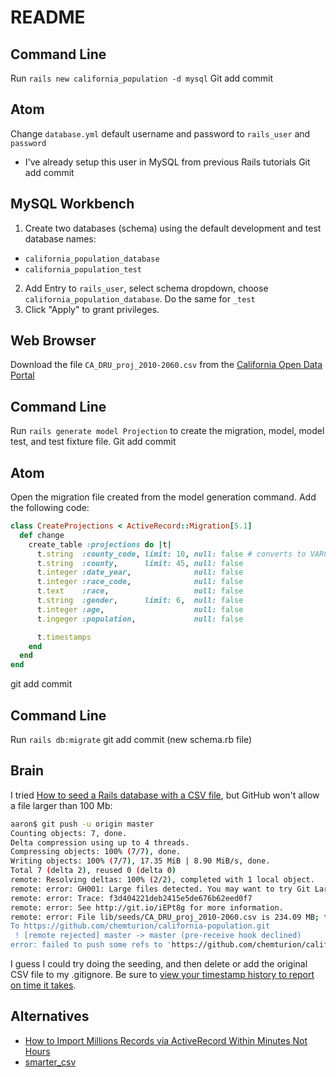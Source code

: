 # README

## Command Line

Run `rails new california_population -d mysql`
Git add commit

## Atom

Change `database.yml` default username and password to `rails_user` and `password`
- I've already setup this user in MySQL from previous Rails tutorials
Git add commit

## MySQL Workbench

1. Create two databases (schema) using the default development and test database names:
  - `california_population_database`
  - `california_population_test`
2. Add Entry to `rails_user`, select schema dropdown, choose `california_population_database`. Do the same for `_test`
3. Click "Apply" to grant privileges.

## Web Browser

Download the file `CA_DRU_proj_2010-2060.csv` from the [California Open Data Portal](https://data.ca.gov/dataset/california-population-projection-county-age-gender-and-ethnicity)

## Command Line

Run `rails generate model Projection` to create the migration, model, model test, and test fixture file.
Git add commit

## Atom

Open the migration file created from the model generation command.
Add the following code:
```ruby
class CreateProjections < ActiveRecord::Migration[5.1]
  def change
    create_table :projections do |t|
      t.string  :county_code, limit: 10, null: false # converts to VARCHAR(10) and NOT NULL
      t.string  :county,      limit: 45, null: false
      t.integer :date_year,              null: false
      t.integer :race_code,              null: false
      t.text    :race,                   null: false
      t.string  :gender,      limit: 6,  null: false
      t.integer :age,                    null: false
      t.ingeger :population,             null: false

      t.timestamps
    end
  end
end
```
git add commit

## Command Line

Run `rails db:migrate`
git add commit (new schema.rb file)

## Brain

I tried [How to seed a Rails database with a CSV file](https://gist.github.com/arjunvenkat/1115bc41bf395a162084), but GitHub won't allow a file larger than 100 Mb:
```bash
aaron$ git push -u origin master
Counting objects: 7, done.
Delta compression using up to 4 threads.
Compressing objects: 100% (7/7), done.
Writing objects: 100% (7/7), 17.35 MiB | 8.90 MiB/s, done.
Total 7 (delta 2), reused 0 (delta 0)
remote: Resolving deltas: 100% (2/2), completed with 1 local object.
remote: error: GH001: Large files detected. You may want to try Git Large File Storage - https://git-lfs.github.com.
remote: error: Trace: f3d404221deb2415e5de676b62eed0f7
remote: error: See http://git.io/iEPt8g for more information.
remote: error: File lib/seeds/CA_DRU_proj_2010-2060.csv is 234.09 MB; this exceeds GitHub's file size limit of 100.00 MB
To https://github.com/chemturion/california-population.git
 ! [remote rejected] master -> master (pre-receive hook declined)
error: failed to push some refs to 'https://github.com/chemturion/california-population.git'
```

I guess I could try doing the seeding, and then delete or add the original CSV file to my .gitignore. Be sure to [view your timestamp history to report on time it takes](https://www.cyberciti.biz/faq/unix-linux-bash-history-display-date-time/).

## Alternatives
- [How to Import Millions Records via ActiveRecord Within Minutes Not Hours](http://ruby-journal.com/how-to-import-millions-records-via-activerecord-within-minutes-not-hours/)
- [smarter_csv](https://github.com/tilo/smarter_csv)
